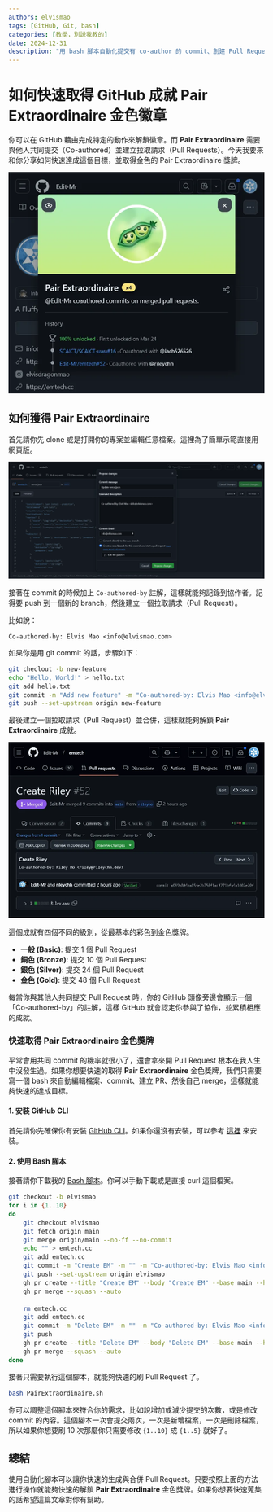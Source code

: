 ```yaml
---
authors: elvismao
tags: [GitHub, Git, bash]
categories: [教學，別說我教的]
date: 2024-12-31
description: "用 bash 腳本自動化提交有 co-author 的 commit、創建 Pull Request、並自動合併。"
---
```


# 如何快速取得 GitHub 成就 Pair Extraordinaire 金色徽章

你可以在 GitHub 藉由完成特定的動作來解鎖徽章。而 **Pair Extraordinaire** 需要與他人共同提交（Co-authored）並建立拉取請求（Pull Requests）。今天我要來和你分享如何快速達成這個目標，並取得金色的 Pair Extraordinaire 獎牌。

![取得 Pair Extraordinaire 金色獎牌](result.webp)

## 如何獲得 Pair Extraordinaire

首先請你先 clone 或是打開你的專案並編輯任意檔案。這裡為了簡單示範直接用網頁版。

![透過網頁編輯 GitHub 檔案](edit.webp)

接著在 commit 的時候加上 `Co-authored-by` 註解，這樣就能夠記錄到協作者。記得要 push 到一個新的 branch，然後建立一個拉取請求（Pull Request）。

比如說：

```
Co-authored-by: Elvis Mao <info@elvismao.com>
```

如果你是用 git commit 的話，步驟如下：

```bash
git checlout -b new-feature
echo "Hello, World!" > hello.txt
git add hello.txt
git commit -m "Add new feature" -m "Co-authored-by: Elvis Mao <info@elvismao.com>"
git push --set-upstream origin new-feature
```

最後建立一個拉取請求（Pull Request）並合併，這樣就能夠解鎖 **Pair Extraordinaire** 成就。

![建立並合併 Pull Request](example.webp)

這個成就有四個不同的級別，從最基本的彩色到金色獎牌。

- **一般 (Basic)**: 提交 1 個 Pull Request
- **銅色 (Bronze)**: 提交 10 個 Pull Request
- **銀色 (Silver)**: 提交 24 個 Pull Request
- **金色 (Gold)**: 提交 48 個 Pull Request

每當你與其他人共同提交 Pull Request 時，你的 GitHub 頭像旁邊會顯示一個「Co-authored-by」的註解，這樣 GitHub 就會認定你參與了協作，並累積相應的成就。

### 快速取得 Pair Extraordinaire 金色獎牌

平常會用共同 commit 的機率就很小了，還會拿來開 Pull Request 根本在我人生中沒發生過。如果你想要快速的取得 **Pair Extraordinaire** 金色獎牌，我們只需要寫一個 bash 來自動編輯檔案、commit、建立 PR、然後自己 merge，這樣就能夠快速的達成目標。

#### 1. 安裝 GitHub CLI

首先請你先確保你有安裝 [GitHub CLI](https://cli.github.com/)。如果你還沒有安裝，可以參考 [這裡](https://github.com/cli/cli#installation) 來安裝。

#### 2. 使用 Bash 腳本

接著請你下載我的 [Bash 腳本](https://github.com/Edit-Mr/SSS/blob/main/github/PairExtraordinaire.sh)。你可以手動下載或是直接 curl 這個檔案。

```bash
git checkout -b elvismao
for i in {1..10}
do
    git checkout elvismao
    git fetch origin main
    git merge origin/main --no-ff --no-commit
    echo "" > emtech.cc
    git add emtech.cc
    git commit -m "Create EM" -m "" -m "Co-authored-by: Elvis Mao <info@elvismao.com>"
    git push --set-upstream origin elvismao
    gh pr create --title "Create EM" --body "Create EM" --base main --head elvismao
    gh pr merge --squash --auto

    rm emtech.cc
    git add emtech.cc
    git commit -m "Delete EM" -m "" -m "Co-authored-by: Elvis Mao <info@elvismao.com>"
    git push
    gh pr create --title "Delete EM" --body "Delete EM" --base main --head elvismao
    gh pr merge --squash --auto
done
```

接著只需要執行這個腳本，就能夠快速的刷 Pull Request 了。

```bash
bash PairExtraordinaire.sh
```

你可以調整這個腳本來符合你的需求，比如說增加或減少提交的次數，或是修改 commit 的內容。這個腳本一次會提交兩次，一次是新增檔案，一次是刪除檔案，所以如果你想要刷 10 次那麼你只需要修改 `{1..10}` 成 `{1..5}` 就好了。

## 總結

使用自動化腳本可以讓你快速的生成與合併 Pull Request。只要按照上面的方法進行操作就能夠快速的解鎖 **Pair Extraordinaire** 金色獎牌。如果你想要快速蒐集的話希望這篇文章對你有幫助。
